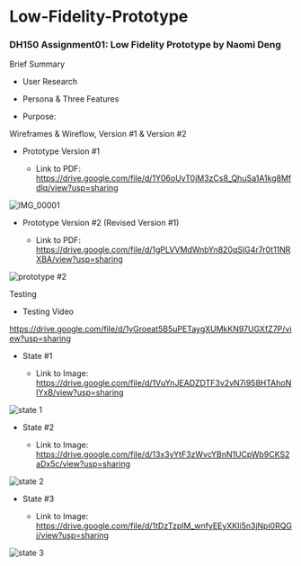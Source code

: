 # Low-Fidelity-Prototype

### DH150 Assignment01: Low Fidelity Prototype by Naomi Deng

Brief Summary

- User Research

- Persona & Three Features

- Purpose:

Wireframes & Wireflow, Version #1 & Version #2 

- Prototype Version #1

  - Link to PDF: https://drive.google.com/file/d/1Y06oUyT0jM3zCs8_QhuSa1A1kg8Mfdlq/view?usp=sharing

![IMG_00001](https://user-images.githubusercontent.com/59623164/74706545-18d4d100-51cc-11ea-9602-6abe35e0e7a2.jpeg)

- Prototype Version #2 (Revised Version #1)

  - Link to PDF: https://drive.google.com/file/d/1gPLVVMdWnbYn820qSIG4r7r0t11NRXBA/view?usp=sharing

![prototype #2](https://user-images.githubusercontent.com/59623164/74706641-5afe1280-51cc-11ea-8bd1-d74673650ddf.jpeg)

Testing

- Testing Video

https://drive.google.com/file/d/1yGroeat5B5uPETaygXUMkKN97UGXfZ7P/view?usp=sharing

- State #1

  - Link to Image: https://drive.google.com/file/d/1VuYnJEADZDTF3v2vN7i958HTAhoNIYxB/view?usp=sharing

![state 1](https://user-images.githubusercontent.com/59623164/74707329-66ead400-51ce-11ea-9bdb-9357b046a4fe.PNG)

- State #2

  - Link to Image: https://drive.google.com/file/d/13x3yYtF3zWvcYBnN1UCpWb9CKS2aDx5c/view?usp=sharing

![state 2](https://user-images.githubusercontent.com/59623164/74707340-7538f000-51ce-11ea-8280-e9f87adcc0c0.PNG)

- State #3

  - Link to Image: https://drive.google.com/file/d/1tDzTzplM_wnfyEEyXKIi5n3jNpi0RQGj/view?usp=sharing

![state 3](https://user-images.githubusercontent.com/59623164/74707357-8124b200-51ce-11ea-86d9-aa3b65ac03bd.PNG)



